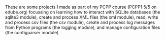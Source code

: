These are some projects I made as part of my PCPP course (PCPP1 5/5  on edube.org) focussing on learning how to interact with SQLite databases (the sqlite3 module), create and process XML files (the xml module), read, write and process csv files (the csv module), create and process log messages from Python programs (the logging module), and manage configuration files (the configparser module). 